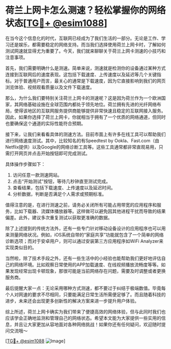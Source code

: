 # 荷兰上网卡怎么测速？轻松掌握你的网络状态[[TG💪+ @esim1088](https://t.me/s/esim1088)]

在当今这个信息化的时代，互联网已经成为了我们生活的一部分。无论是工作、学习还是娱乐，都需要稳定的网络支持。而当我们选择使用荷兰上网卡时，了解如何测试网速就显得尤为重要了。今天，我们就来聊聊关于荷兰上网卡测速的小技巧和注意事项。

首先，我们需要明确什么是测速。简单来说，测速就是检测你的设备通过某种方式连接到互联网后的速度表现。这包括下载速度、上传速度以及延迟等几个关键指标。对于普通用户而言，最关心的通常是下载速度，因为它直接影响到我们的网页浏览体验、视频观看质量以及文件下载速度。

那么，为什么我们要特别关注荷兰上网卡的测速呢？这是因为荷兰作为一个欧洲国家，其网络基础设施在全球范围内都处于领先地位。荷兰拥有先进的光纤网络布局，使得该地区的互联网服务提供商能够提供非常快速且稳定的互联网接入服务。因此，如果你选择了荷兰上网卡，你就相当于拥有了一个优质的网络通道，但同时也要确保这个通道的实际性能符合预期。

接下来，让我们来看看具体的测速方法。目前市面上有许多在线工具可以帮助我们进行网络速度测试。其中，比较知名的有Speedtest by Ookla、Fast.com（由Netflix提供）以及Google的网络诊断工具等。这些工具通常都非常直观易用，只需打开网页并点击开始按钮即可完成测试。

具体操作步骤如下：
1. 访问任意一款测速网站。
2. 点击“开始测试”按钮，等待几秒钟直至测试完成。
3. 查看结果，包括下载速度、上传速度以及延迟时间。
4. 分析数据，判断是否满足个人需求或预期标准。

值得注意的是，在进行测速之前，请务必关闭所有可能占用带宽的应用程序和服务，比如下载器、流媒体播放器等。这样做可以避免因其他进程干扰而导致的结果偏差。此外，建议多次重复测试以获取更准确的数据。

除了上述提到的传统方法外，还有一些专门针对移动设备设计的应用程序也可以用来测量网络状况。例如，iOS系统自带的“家庭共享”功能就包含了一个简单的网络诊断选项；而对于安卓用户，则可以通过安装第三方应用程序如WiFi Analyzer来实现类似目的。

当然啦，除了技术手段之外，还有一些生活中的小经验也能帮助我们更好地评估自己的网络环境。比如观察日常使用的APP加载速度、在线视频播放流畅度等等。如果发现经常出现卡顿现象，那很可能是当前网络存在问题，需要及时调整或者更换服务商。

最后提醒大家一点：无论采用哪种方式测速，都不要过于纠结于极端数值。毕竟每个人对网速的要求不尽相同，只要能满足日常生活所需便足够了。而且随着科技的进步，未来还会出现更多创新性的解决方案来进一步提升用户体验。

综上所述，荷兰上网卡确实为我们带来了便捷高效的网络体验，但与此同时我们也应该学会正确地监测和管理自己的网络状态。希望本文能为大家提供一些实用的信息，并且让大家更加从容地面对各种网络挑战！如果你还有任何疑问，欢迎随时提问交流哦～ 

[[TG💪+ @esim1088](https://t.me/s/esim1088) ![Image](https://i.postimg.cc/4NQfJmqS/Snipaste-2025-05-13-00-14-12.png)]